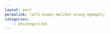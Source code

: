 ```yaml
---
layout: post
permalink: /arti-mimpi-melihat-orang-ngompol/
categories:
    - Uncategorized
---
```


